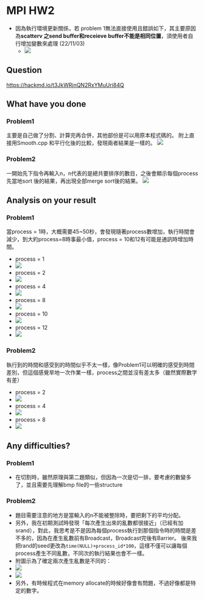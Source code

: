 # MPI HW2
- 因為執行環境更新關係，若 problem 1無法直接使用且錯誤如下，其主要原因為**scatterv 之send buffer和receieve buffer不能是相同位置**，須使用者自行增加變數來處理 (22/11/03)
  - ![](https://i.imgur.com/LUwOiVZ.png)

## Question
https://hackmd.io/t3JkWRjnQN2RxYMuUri84Q

## What have you done
### Problem1
主要是自己做了分割、計算完再合併，其他部份是可以用原本程式碼的。
附上直接用Smooth.cpp 和平行化後的比較，發現兩者結果是一樣的。
![](https://i.imgur.com/NesaFcI.png)
### Problem2
一開始先下指令再輸入n，n代表的是總共要排序的數目，之後會顯示每個process先當地sort 後的結果，再出現全部merge sort後的結果。
![](https://i.imgur.com/sfwVm58.png)
## Analysis on your result
### Problem1
當process = 1時，大概需要45~50秒，會發現隨著process數增加，執行時間會減少，到大約process=8時事最小值，process = 10和12有可能是通訊時增加時間。
- process = 1
- ![](https://i.imgur.com/Rfh4BOk.png)
- process = 2
- ![](https://i.imgur.com/oqIawKH.png)
- process = 4
- ![](https://i.imgur.com/lViGIXG.png)
- process = 8
- ![](https://i.imgur.com/C0MeQsK.png)
- process = 10
- ![](https://i.imgur.com/OeIuvAY.png)
- process = 12
- ![](https://i.imgur.com/AzpDaXn.png)
### Problem2
執行到的時間和感受到的時間似乎不太一樣，像Problem1可以明確的感受到時間差別，但這個感覺旱地一次作業一樣，process之間並沒有差太多（雖然實際數字有差）
- process = 2
- ![](https://i.imgur.com/YNipuKT.png)
- process = 4
- ![](https://i.imgur.com/CSb75sB.png)
- process = 8
- ![](https://i.imgur.com/gYgmIhv.png)
## Any difficulties?
### Problem1
- 在切割時，雖然原理與第二題類似，但因為一次是切一排，要考慮的數變多了，並且需要先理解bmp file的一些structure
### Problem2
- 題目需要注意的地方是當輸入的n不能被整除時，要把剩下的平均分配。
- 另外，我在初期測試時發現「每次產生出來的亂數都很接近」（已經有加srand），對此，我思考是不是因為每個process執行到那個指令時的時間是差不多的，因為在產生亂數前有Broadcast，Broadcast完後有Barrier。
後來我把rand的seed更改為`time(NULL)+process_id*100`，這樣不僅可以讓每個process產生不同亂數，不同次的執行結果也會不一樣。
- 附圖示為了確定兩次產生亂數是不同的：
- ![](https://i.imgur.com/tU2Vgon.png)
- ![](https://i.imgur.com/ODHnXkl.png)
- 另外，有時候程式在memory allocate的時候好像會有問題，不過好像都是特定的數字。
